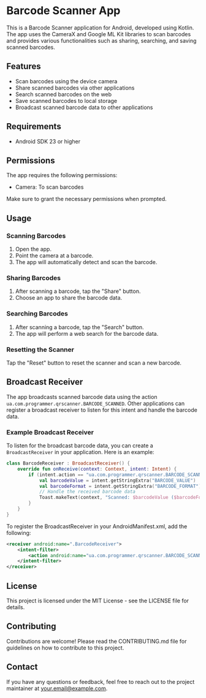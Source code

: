 # Barcode Scanner App

This is a Barcode Scanner application for Android, developed using Kotlin. The app uses the CameraX and Google ML Kit libraries to scan barcodes and provides various functionalities such as sharing, searching, and saving scanned barcodes.

## Features

- Scan barcodes using the device camera
- Share scanned barcodes via other applications
- Search scanned barcodes on the web
- Save scanned barcodes to local storage
- Broadcast scanned barcode data to other applications

## Requirements

- Android SDK 23 or higher

## Permissions

The app requires the following permissions:
- Camera: To scan barcodes

Make sure to grant the necessary permissions when prompted.

## Usage

### Scanning Barcodes

1. Open the app.
2. Point the camera at a barcode.
3. The app will automatically detect and scan the barcode.

### Sharing Barcodes

1. After scanning a barcode, tap the "Share" button.
2. Choose an app to share the barcode data.

### Searching Barcodes

1. After scanning a barcode, tap the "Search" button.
2. The app will perform a web search for the barcode data.

### Resetting the Scanner

Tap the "Reset" button to reset the scanner and scan a new barcode.

## Broadcast Receiver

The app broadcasts scanned barcode data using the action `ua.com.programmer.qrscanner.BARCODE_SCANNED`. Other applications can register a broadcast receiver to listen for this intent and handle the barcode data.

### Example Broadcast Receiver

To listen for the broadcast barcode data, you can create a `BroadcastReceiver` in your application. Here is an example:

   ```kotlin
   class BarcodeReceiver : BroadcastReceiver() {
       override fun onReceive(context: Context, intent: Intent) {
           if (intent.action == "ua.com.programmer.qrscanner.BARCODE_SCANNED") {
               val barcodeValue = intent.getStringExtra("BARCODE_VALUE")
               val barcodeFormat = intent.getStringExtra("BARCODE_FORMAT")
               // Handle the received barcode data
               Toast.makeText(context, "Scanned: $barcodeValue ($barcodeFormat)", Toast.LENGTH_LONG).show()
           }
       }
   }
   ```
To register the BroadcastReceiver in your AndroidManifest.xml, add the following:

   ```xml
   <receiver android:name=".BarcodeReceiver">
       <intent-filter>
           <action android:name="ua.com.programmer.qrscanner.BARCODE_SCANNED" />
       </intent-filter>
   </receiver>
   ```

## License

This project is licensed under the MIT License - see the LICENSE file for details.

## Contributing

Contributions are welcome! Please read the CONTRIBUTING.md file for guidelines on how to contribute to this project.

## Contact

If you have any questions or feedback, feel free to reach out to the project maintainer at your.email@example.com.
